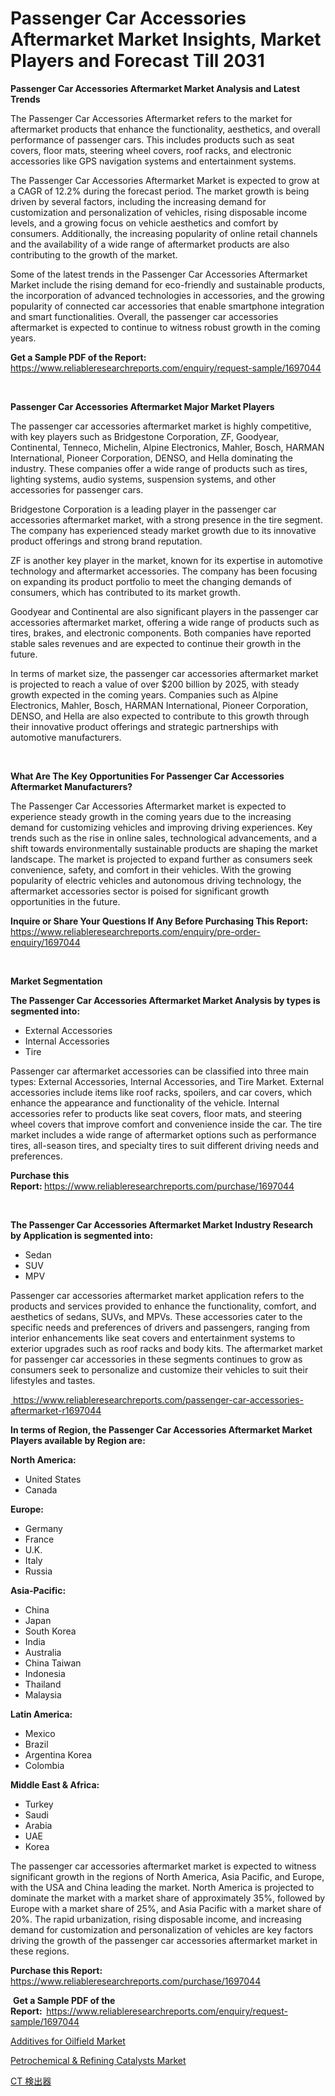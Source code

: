 <p><h1>Passenger Car Accessories Aftermarket Market Insights, Market Players and Forecast Till 2031</h1></p><p><strong>Passenger Car Accessories Aftermarket Market Analysis and Latest Trends</strong></p>
<p><p>The Passenger Car Accessories Aftermarket refers to the market for aftermarket products that enhance the functionality, aesthetics, and overall performance of passenger cars. This includes products such as seat covers, floor mats, steering wheel covers, roof racks, and electronic accessories like GPS navigation systems and entertainment systems. </p><p>The Passenger Car Accessories Aftermarket Market is expected to grow at a CAGR of 12.2% during the forecast period. The market growth is being driven by several factors, including the increasing demand for customization and personalization of vehicles, rising disposable income levels, and a growing focus on vehicle aesthetics and comfort by consumers. Additionally, the increasing popularity of online retail channels and the availability of a wide range of aftermarket products are also contributing to the growth of the market.</p><p>Some of the latest trends in the Passenger Car Accessories Aftermarket Market include the rising demand for eco-friendly and sustainable products, the incorporation of advanced technologies in accessories, and the growing popularity of connected car accessories that enable smartphone integration and smart functionalities. Overall, the passenger car accessories aftermarket is expected to continue to witness robust growth in the coming years.</p></p>
<p><strong>Get a Sample PDF of the Report:&nbsp;</strong> <a href="https://www.reliableresearchreports.com/enquiry/request-sample/1697044">https://www.reliableresearchreports.com/enquiry/request-sample/1697044</a></p>
<p>&nbsp;</p>
<p><strong>Passenger Car Accessories Aftermarket Major Market Players</strong></p>
<p><p>The passenger car accessories aftermarket market is highly competitive, with key players such as Bridgestone Corporation, ZF, Goodyear, Continental, Tenneco, Michelin, Alpine Electronics, Mahler, Bosch, HARMAN International, Pioneer Corporation, DENSO, and Hella dominating the industry. These companies offer a wide range of products such as tires, lighting systems, audio systems, suspension systems, and other accessories for passenger cars.</p><p>Bridgestone Corporation is a leading player in the passenger car accessories aftermarket market, with a strong presence in the tire segment. The company has experienced steady market growth due to its innovative product offerings and strong brand reputation.</p><p>ZF is another key player in the market, known for its expertise in automotive technology and aftermarket accessories. The company has been focusing on expanding its product portfolio to meet the changing demands of consumers, which has contributed to its market growth.</p><p>Goodyear and Continental are also significant players in the passenger car accessories aftermarket market, offering a wide range of products such as tires, brakes, and electronic components. Both companies have reported stable sales revenues and are expected to continue their growth in the future.</p><p>In terms of market size, the passenger car accessories aftermarket market is projected to reach a value of over $200 billion by 2025, with steady growth expected in the coming years. Companies such as Alpine Electronics, Mahler, Bosch, HARMAN International, Pioneer Corporation, DENSO, and Hella are also expected to contribute to this growth through their innovative product offerings and strategic partnerships with automotive manufacturers.</p></p>
<p>&nbsp;</p>
<p><strong>What Are The Key Opportunities For Passenger Car Accessories Aftermarket Manufacturers?</strong></p>
<p><p>The Passenger Car Accessories Aftermarket market is expected to experience steady growth in the coming years due to the increasing demand for customizing vehicles and improving driving experiences. Key trends such as the rise in online sales, technological advancements, and a shift towards environmentally sustainable products are shaping the market landscape. The market is projected to expand further as consumers seek convenience, safety, and comfort in their vehicles. With the growing popularity of electric vehicles and autonomous driving technology, the aftermarket accessories sector is poised for significant growth opportunities in the future.</p></p>
<p><strong>Inquire or Share Your Questions If Any Before Purchasing This Report:</strong> <a href="https://www.reliableresearchreports.com/enquiry/pre-order-enquiry/1697044">https://www.reliableresearchreports.com/enquiry/pre-order-enquiry/1697044</a></p>
<p>&nbsp;</p>
<p><strong>Market Segmentation</strong></p>
<p><strong>The Passenger Car Accessories Aftermarket Market Analysis by types is segmented into:</strong></p>
<p><ul><li>External Accessories</li><li>Internal Accessories</li><li>Tire</li></ul></p>
<p><p>Passenger car aftermarket accessories can be classified into three main types: External Accessories, Internal Accessories, and Tire Market. External accessories include items like roof racks, spoilers, and car covers, which enhance the appearance and functionality of the vehicle. Internal accessories refer to products like seat covers, floor mats, and steering wheel covers that improve comfort and convenience inside the car. The tire market includes a wide range of aftermarket options such as performance tires, all-season tires, and specialty tires to suit different driving needs and preferences.</p></p>
<p><strong>Purchase this Report:&nbsp;</strong><a href="https://www.reliableresearchreports.com/purchase/1697044">https://www.reliableresearchreports.com/purchase/1697044</a></p>
<p>&nbsp;</p>
<p><strong>The Passenger Car Accessories Aftermarket Market Industry Research by Application is segmented into:</strong></p>
<p><ul><li>Sedan</li><li>SUV</li><li>MPV</li></ul></p>
<p><p>Passenger car accessories aftermarket market application refers to the products and services provided to enhance the functionality, comfort, and aesthetics of sedans, SUVs, and MPVs. These accessories cater to the specific needs and preferences of drivers and passengers, ranging from interior enhancements like seat covers and entertainment systems to exterior upgrades such as roof racks and body kits. The aftermarket market for passenger car accessories in these segments continues to grow as consumers seek to personalize and customize their vehicles to suit their lifestyles and tastes.</p></p>
<p><a href="https://www.reliableresearchreports.com/passenger-car-accessories-aftermarket-r1697044">&nbsp;https://www.reliableresearchreports.com/passenger-car-accessories-aftermarket-r1697044</a></p>
<p><strong>In terms of Region, the Passenger Car Accessories Aftermarket Market Players available by Region are:</strong></p>
<p>
    <p> <strong> North America: </strong>
        <ul>
            <li>United States</li>
            <li>Canada</li>
        </ul>
        </p> 
    <p> <strong> Europe: </strong>
        <ul>
            <li>Germany</li>
            <li>France</li>
            <li>U.K.</li>
            <li>Italy</li>
            <li>Russia</li>
        </ul>
        </p> 
    <p> <strong> Asia-Pacific: </strong>
        <ul>
            <li>China</li>
            <li>Japan</li>
            <li>South Korea</li>
            <li>India</li>
            <li>Australia</li>
            <li>China Taiwan</li>
            <li>Indonesia</li>
            <li>Thailand</li>
            <li>Malaysia</li>
        </ul>
        </p> 
    <p> <strong> Latin America: </strong>
        <ul>
            <li>Mexico</li>
            <li>Brazil</li>
            <li>Argentina Korea</li>
            <li>Colombia</li>
        </ul>
        </p> 
    <p> <strong> Middle East & Africa: </strong>
        <ul>
            <li>Turkey</li>
            <li>Saudi</li>
            <li>Arabia</li>
            <li>UAE</li>
            <li>Korea</li>
        </ul>
    </p>
    </p>
<p><p>The passenger car accessories aftermarket market is expected to witness significant growth in the regions of North America, Asia Pacific, and Europe, with the USA and China leading the market. North America is projected to dominate the market with a market share of approximately 35%, followed by Europe with a market share of 25%, and Asia Pacific with a market share of 20%. The rapid urbanization, rising disposable income, and increasing demand for customization and personalization of vehicles are key factors driving the growth of the passenger car accessories aftermarket market in these regions.</p></p>
<p><strong>Purchase this Report: </strong><a href="https://www.reliableresearchreports.com/purchase/1697044">https://www.reliableresearchreports.com/purchase/1697044</a></p>
<p>&nbsp;<strong>Get a Sample PDF of the Report:&nbsp;&nbsp;</strong><a href="https://www.reliableresearchreports.com/enquiry/request-sample/1697044">https://www.reliableresearchreports.com/enquiry/request-sample/1697044</a></p>
<p><strong></strong></p>
<p><p><a href="https://github.com/SashaBeier2023/Market-Research-Report-List-1/blob/main/additives-for-oilfield-market.md">Additives for Oilfield Market</a></p><p><a href="https://github.com/ashman753/Market-Research-Report-List-1/blob/main/petrochemical-refining-catalysts-market.md">Petrochemical & Refining Catalysts Market</a></p><p><a href="https://github.com/WhitneyMurphy1982/Market-Research-Report-List-1/blob/main/265526765543.md">CT 検出器</a></p></p>